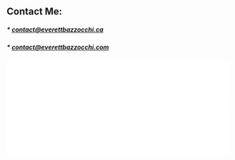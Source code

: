 ## Contact Me:
##### * <contact@everettbazzocchi.ca>
##### * <contact@everettbazzocchi.com>

![Metrics](/github-metrics.svg)
![Metrics](/metrics.plugin.languages.svg)
